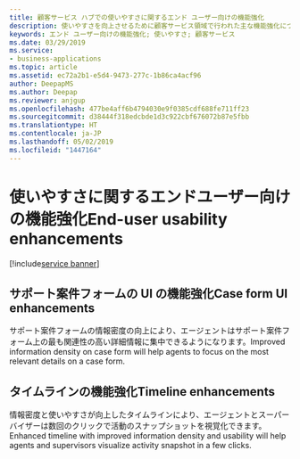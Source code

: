 ```yaml
---
title: 顧客サービス ハブでの使いやすさに関するエンド ユーザー向けの機能強化
description: 使いやすさを向上させるために顧客サービス領域で行われた主な機能強化について説明します。
keywords: エンド ユーザー向けの機能強化; 使いやすさ; 顧客サービス
ms.date: 03/29/2019
ms.service:
- business-applications
ms.topic: article
ms.assetid: ec72a2b1-e5d4-9473-277c-1b86ca4acf96
author: DeepapMS
ms.author: Deepap
ms.reviewer: anjgup
ms.openlocfilehash: 477be4aff6b4794030e9f0385cdf688fe711ff23
ms.sourcegitcommit: d38444f318edcbde1d3c922cbf676072b87e5fbb
ms.translationtype: HT
ms.contentlocale: ja-JP
ms.lasthandoff: 05/02/2019
ms.locfileid: "1447164"
---
```

# <a name="end-user-usability-enhancements"></a><span data-ttu-id="008f8-104">使いやすさに関するエンドユーザー向けの機能強化</span><span class="sxs-lookup"><span data-stu-id="008f8-104">End-user usability enhancements</span></span>

[!include[service banner](../../includes/service.md)]

##  <a name="case-form-ui-enhancements"></a><span data-ttu-id="008f8-105">サポート案件フォームの UI の機能強化</span><span class="sxs-lookup"><span data-stu-id="008f8-105">Case form UI enhancements</span></span>

<span data-ttu-id="008f8-106">サポート案件フォームの情報密度の向上により、エージェントはサポート案件フォーム上の最も関連性の高い詳細情報に集中できるようになります。</span><span class="sxs-lookup"><span data-stu-id="008f8-106">Improved information density on case form will help agents to focus on the most relevant details on a case form.</span></span> 


##  <a name="timeline-enhancements"></a><span data-ttu-id="008f8-107">タイムラインの機能強化</span><span class="sxs-lookup"><span data-stu-id="008f8-107">Timeline enhancements</span></span>  

<span data-ttu-id="008f8-108">情報密度と使いやすさが向上したタイムラインにより、エージェントとスーパーバイザーは数回のクリックで活動のスナップショットを視覚化できます。</span><span class="sxs-lookup"><span data-stu-id="008f8-108">Enhanced timeline with improved information density and usability will help agents and supervisors visualize activity snapshot in a few clicks.</span></span>


